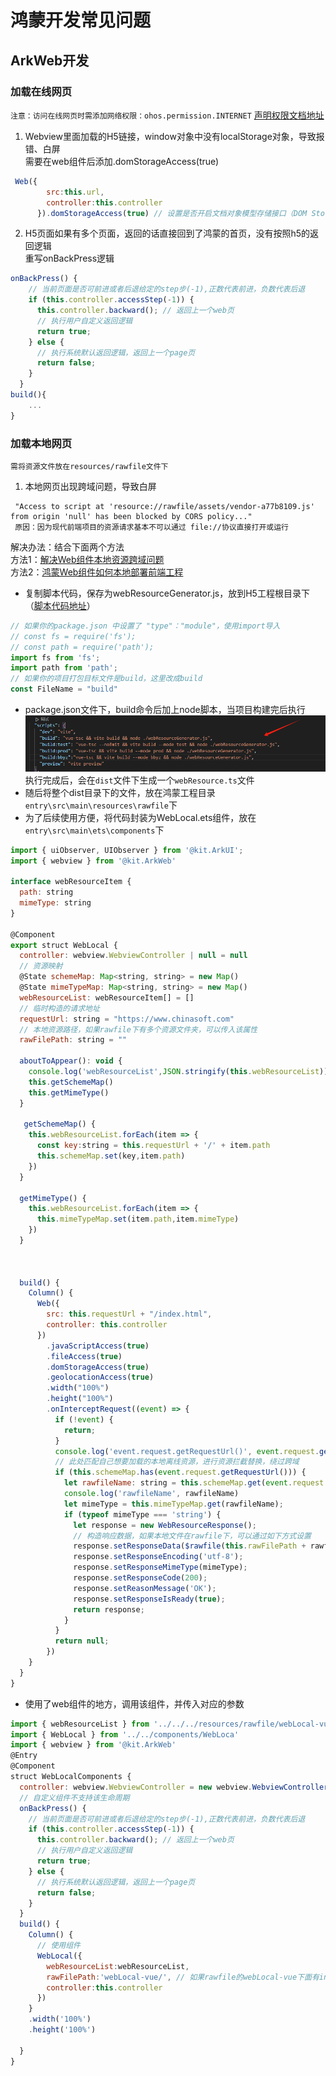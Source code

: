 # 鸿蒙开发常见问题

## ArkWeb开发
### 加载在线网页
`注意：访问在线网页时需添加网络权限：ohos.permission.INTERNET` [声明权限文档地址](https://developer.huawei.com/consumer/cn/doc/harmonyos-guides-V5/declare-permissions-V5)
1. Webview里面加载的H5链接，window对象中没有localStorage对象，导致报错、白屏  
需要在web组件后添加.domStorageAccess(true)
```js
 Web({
        src:this.url,
        controller:this.controller
      }).domStorageAccess(true) // 设置是否开启文档对象模型存储接口（DOM Storage API）权限，默认未开启。
```
2. H5页面如果有多个页面，返回的话直接回到了鸿蒙的首页，没有按照h5的返回逻辑  
重写onBackPress逻辑
```js
onBackPress() {
    // 当前页面是否可前进或者后退给定的step步(-1),正数代表前进，负数代表后退
    if (this.controller.accessStep(-1)) {
      this.controller.backward(); // 返回上一个web页
      // 执行用户自定义返回逻辑
      return true;
    } else {
      // 执行系统默认返回逻辑，返回上一个page页
      return false;
    }
  }
build(){
    ...
}
```
### 加载本地网页
`需将资源文件放在resources/rawfile文件下`
1. 本地网页出现跨域问题，导致白屏
```
 "Access to script at 'resource://rawfile/assets/vendor-a77b8109.js' from origin 'null' has been blocked by CORS policy..."
 原因：因为现代前端项目的资源请求基本不可以通过 file://协议直接打开或运行
```
解决办法：结合下面两个方法  
方法1：[解决Web组件本地资源跨域问题](https://developer.huawei.com/consumer/cn/doc/harmonyos-guides-V5/web-cross-origin-V5)  
方法2：[鸿蒙Web组件如何本地部署前端工程](https://developer.huawei.com/consumer/cn/forum/topic/0208150640255630044)  
- 复制脚本代码，保存为webResourceGenerator.js，放到H5工程根目录下 （[脚本代码地址](https://github.com/zhanglong1009/my-tools/blob/main/Harmony/webResourceGenerator.js)）
```js
// 如果你的package.json 中设置了 "type"："module"，使用import导入
// const fs = require('fs');
// const path = require('path');
import fs from 'fs';
import path from 'path';
// 如果你的项目打包目标文件是build，这里改成build
const FileName = "build"
```
- package.json文件下，build命令后加上node脚本，当项目构建完后执行
![alt text](image-1.png)
执行完成后，会在`dist`文件下生成一个`webResource.ts`文件
- 随后将整个dist目录下的文件，放在鸿蒙工程目录`entry\src\main\resources\rawfile`下
- 为了后续使用方便，将代码封装为WebLocal.ets组件，放在`entry\src\main\ets\components`下
```js
import { uiObserver, UIObserver } from '@kit.ArkUI';
import { webview } from '@kit.ArkWeb'

interface webResourceItem {
  path: string
  mimeType: string
}

@Component
export struct WebLocal {
  controller: webview.WebviewController | null = null
  // 资源映射
  @State schemeMap: Map<string, string> = new Map()
  @State mimeTypeMap: Map<string, string> = new Map()
  webResourceList: webResourceItem[] = []
  // 临时构造的请求地址
  requestUrl: string = "https://www.chinasoft.com"
  // 本地资源路径，如果rawfile下有多个资源文件夹，可以传入该属性
  rawFilePath: string = ""

  aboutToAppear(): void {
    console.log('webResourceList',JSON.stringify(this.webResourceList))
    this.getSchemeMap()
    this.getMimeType()
  }

   getSchemeMap() {
    this.webResourceList.forEach(item => {
      const key:string = this.requestUrl + '/' + item.path
      this.schemeMap.set(key,item.path)
    })
  }

  getMimeType() {
    this.webResourceList.forEach(item => {
      this.mimeTypeMap.set(item.path,item.mimeType)
    })
  }



  build() {
    Column() {
      Web({
        src: this.requestUrl + "/index.html",
        controller: this.controller
      })
        .javaScriptAccess(true)
        .fileAccess(true)
        .domStorageAccess(true)
        .geolocationAccess(true)
        .width("100%")
        .height("100%")
        .onInterceptRequest((event) => {
          if (!event) {
            return;
          }
          console.log('event.request.getRequestUrl()', event.request.getRequestUrl())
          // 此处匹配自己想要加载的本地离线资源，进行资源拦截替换，绕过跨域
          if (this.schemeMap.has(event.request.getRequestUrl())) {
            let rawfileName: string = this.schemeMap.get(event.request.getRequestUrl())!;
            console.log('rawfileName', rawfileName)
            let mimeType = this.mimeTypeMap.get(rawfileName);
            if (typeof mimeType === 'string') {
              let response = new WebResourceResponse();
              // 构造响应数据，如果本地文件在rawfile下，可以通过如下方式设置
              response.setResponseData($rawfile(this.rawFilePath + rawfileName));
              response.setResponseEncoding('utf-8');
              response.setResponseMimeType(mimeType);
              response.setResponseCode(200);
              response.setReasonMessage('OK');
              response.setResponseIsReady(true);
              return response;
            }
          }
          return null;
        })
    }
  }
}
```
- 使用了web组件的地方，调用该组件，并传入对应的参数
```js
import { webResourceList } from '../../../resources/rawfile/webLocal-vue/webResource'
import { WebLocal } from '../../components/WebLoca'
import { webview } from '@kit.ArkWeb'
@Entry
@Component
struct WebLocalComponents {
  controller: webview.WebviewController = new webview.WebviewController()
  // 自定义组件不支持该生命周期
  onBackPress() {
    // 当前页面是否可前进或者后退给定的step步(-1),正数代表前进，负数代表后退
    if (this.controller.accessStep(-1)) {
      this.controller.backward(); // 返回上一个web页
      // 执行用户自定义返回逻辑
      return true;
    } else {
      // 执行系统默认返回逻辑，返回上一个page页
      return false;
    }
  }
  build() {
    Column() {
      // 使用组件
      WebLocal({
        webResourceList:webResourceList,
        rawFilePath:'webLocal-vue/', // 如果rawfile的webLocal-vue下面有index.html资源文件
        controller:this.controller
      })
    }
    .width('100%')
    .height('100%')

  }
}
```




